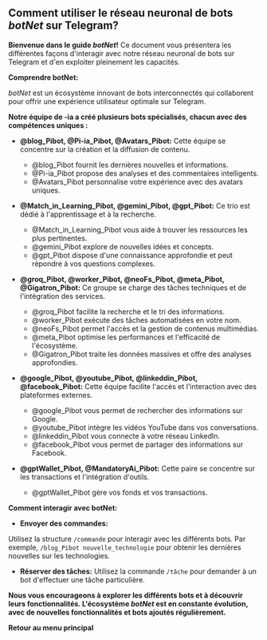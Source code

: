 ## Comment utiliser le réseau neuronal de bots _botNet_ sur Telegram?

**Bienvenue dans le guide _botNet_!**  Ce document vous présentera les différentes façons d'interagir avec notre réseau neuronal de bots sur Telegram et d'en exploiter pleinement les capacités.

**Comprendre botNet:**

_botNet_ est un écosystème innovant de bots interconnectés qui collaborent pour offrir une expérience utilisateur optimale sur Telegram. 

**Notre équipe de -ia a créé plusieurs bots spécialisés, chacun avec des compétences uniques :**

* **@blog_Pibot, @Pi-ia_Pibot, @Avatars_Pibot:**  Cette équipe se concentre sur la création et la diffusion de contenu. 
    *  @blog_Pibot fournit les dernières nouvelles et informations.
    *  @Pi-ia_Pibot propose des analyses et des commentaires intelligents.
    *  @Avatars_Pibot personnalise votre expérience avec des avatars uniques.
* **@Match_in_Learning_Pibot, @gemini_Pibot, @gpt_Pibot:**  Ce trio est dédié à l'apprentissage et à la recherche.
    *  @Match_in_Learning_Pibot vous aide à trouver les ressources les plus pertinentes.
    *  @gemini_Pibot explore de nouvelles idées et concepts.
    *  @gpt_Pibot dispose d'une connaissance approfondie et peut répondre à vos questions complexes.
* **@groq_Pibot, @worker_Pibot, @neoFs_Pibot, @meta_Pibot, @Gigatron_Pibot:**  Ce groupe se charge des tâches techniques et de l'intégration des services.
     *  @groq_Pibot facilite la recherche et le tri des informations.
     *  @worker_Pibot exécute des tâches automatisées en votre nom.
     *  @neoFs_Pibot permet l'accès et la gestion de contenus multimédias.
     *  @meta_Pibot optimise les performances et l'efficacité de l'écosystème.
     *  @Gigatron_Pibot traite les données massives et offre des analyses approfondies.
* **@google_Pibot, @youtube_Pibot, @linkeddin_Pibot, @facebook_Pibot:** Cette équipe facilite l'accès et l'interaction avec des plateformes externes.
    * @google_Pibot vous permet de rechercher des informations sur Google.
    * @youtube_Pibot intègre les vidéos YouTube dans vos conversations.
    * @linkeddin_Pibot vous connecte à votre réseau LinkedIn.
    * @facebook_Pibot vous permet de partager des informations sur Facebook.

* **@gptWallet_Pibot, @MandatoryAi_Pibot:** Cette paire se concentre sur les transactions et l'intégration d'outils.

    * @gptWallet_Pibot gère vos fonds et vos transactions.


**Comment interagir avec botNet:**

*  **Envoyer des commandes:** 

Utilisez la structure `/commande` pour interagir avec les différents bots. Par exemple, `/blog_Pibot nouvelle_technologie` pour obtenir les dernières nouvelles sur les technologies. 

*  **Réserver des tâches:** Utilisez la commande `/tâche` pour demander à un bot d'effectuer une tâche particulière. 


**Nous vous encourageons à explorer les différents bots et à découvrir leurs fonctionnalités. L'écosystème _botNet_ est en constante évolution, avec de nouvelles fonctionnalités et bots ajoutés régulièrement.**   

 **Retour au menu principal**


